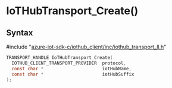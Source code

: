 # IoTHubTransport_Create()

## Syntax

\#include "[azure-iot-sdk-c/iothub_client/inc/iothub_transport_ll.h](../iothub-transport-ll-h.md)"  
```C
TRANSPORT_HANDLE IoTHubTransport_Create(
  IOTHUB_CLIENT_TRANSPORT_PROVIDER  protocol,
  const char *                      iotHubName,
  const char *                      iotHubSuffix
);
```


